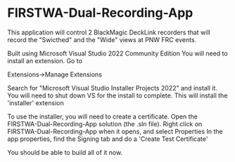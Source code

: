 # FIRSTWA-Dual-Recording-App
This application will control 2 BlackMagic DeckLink recorders that will record the "Swicthed" and the "Wide" views at PNW FRC events.

Built using Microsoft Visual Studio 2022 Community Edition 
You will need to install an extension. Go to

Extensions->Manage Extensions

Search for "Microsoft Visual Studio Installer Projects 2022" and install it. You will need to shut down VS for the install to complete. 
This will install the 'installer' extension 

To use the installer, you will need to create a certificate. 
Open the FIRSTWA-Dual-Recording-App solution (the .sln file). 
Right click on FIRSTWA-Dual-Recording-App when it opens, and select Properties
In the app properties, find the Signing tab and do a 'Create Test Certificate'

You should be able to build all of it now.



